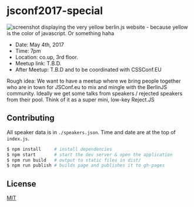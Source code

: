# jsconf2017-special

![screenshot displaying the very yellow berlin.js website - because yellow is
the color of javascript. Or something haha](./assets/screenshot.png)

- Date: May 4th, 2017
- Time: 7pm
- Location: co.up, 3rd floor.
- Meetup link: T.B.D.
- After Meetup: T.B.D and to be coordinated with CSSConf.EU

Rough idea: We want to have a meetup where we bring people together who are in
town for JSConf.eu to mix and mingle with the BerlinJS community. Ideally we get
some talks from speakers / rejected speakers from their pool. Think of it as a
super mini, low-key Reject.JS

## Contributing
All speaker data is in `./speakers.json`. Time and date are at the top of
`index.js`.
```sh
$ npm install     # install dependencies
$ npm start       # start the dev server & open the application
$ npm run build   # output to static files in dist/
$ npm run publish # builds page and publishes it to gh-pages
```

## License
[MIT](https://tldrlegal.com/license/mit-license)
